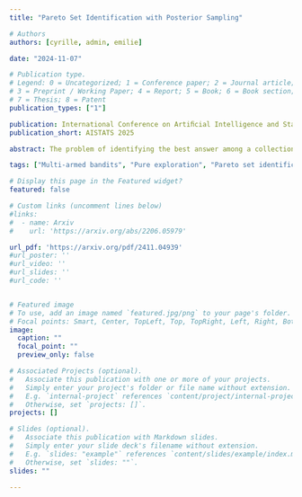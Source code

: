 ```yaml
---
title: "Pareto Set Identification with Posterior Sampling"

# Authors
authors: [cyrille, admin, emilie]

date: "2024-11-07"

# Publication type.
# Legend: 0 = Uncategorized; 1 = Conference paper; 2 = Journal article;
# 3 = Preprint / Working Paper; 4 = Report; 5 = Book; 6 = Book section;
# 7 = Thesis; 8 = Patent
publication_types: ["1"]

publication: International Conference on Artiﬁcial Intelligence and Statistics
publication_short: AISTATS 2025

abstract: The problem of identifying the best answer among a collection of items having real-valued distribution is well-understood. Despite its practical relevance for many applications, fewer works have studied its extension when multiple and potentially conflicting metrics are available to assess an item's quality. Pareto set identification (PSI) aims to identify the set of answers whose means are not uniformly worse than another. This paper studies PSI in the transductive linear setting with potentially correlated objectives. Building on posterior sampling in both the stopping and the sampling rules, we propose the PSIPS algorithm that deals simultaneously with structure and correlation without paying the computational cost of existing oracle-based algorithms. Both from a frequentist and Bayesian perspective, PSIPS is asymptotically optimal. We demonstrate its good empirical performance in real-world and synthetic instances. 

tags: ["Multi-armed bandits", "Pure exploration", "Pareto set identification", "Posterior sampling"]

# Display this page in the Featured widget?
featured: false

# Custom links (uncomment lines below)
#links:
#  - name: Arxiv
#    url: 'https://arxiv.org/abs/2206.05979'

url_pdf: 'https://arxiv.org/pdf/2411.04939'
#url_poster: ''
#url_video: ''
#url_slides: ''
#url_code: ''


# Featured image
# To use, add an image named `featured.jpg/png` to your page's folder. 
# Focal points: Smart, Center, TopLeft, Top, TopRight, Left, Right, BottomLeft, Bottom, BottomRight.
image:
  caption: ""
  focal_point: ""
  preview_only: false

# Associated Projects (optional).
#   Associate this publication with one or more of your projects.
#   Simply enter your project's folder or file name without extension.
#   E.g. `internal-project` references `content/project/internal-project/index.md`.
#   Otherwise, set `projects: []`.
projects: []

# Slides (optional).
#   Associate this publication with Markdown slides.
#   Simply enter your slide deck's filename without extension.
#   E.g. `slides: "example"` references `content/slides/example/index.md`.
#   Otherwise, set `slides: ""`.
slides: ""

---
```

